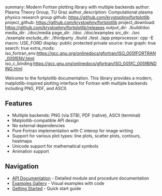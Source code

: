 summary: Modern Fortran plotting library with multiple backends
author: Plasma Theory Group, TU Graz
author_description: Computational plasma physics research group
github: https://github.com/krystophny/fortplotlib
project_github: https://github.com/krystophny/fortplotlib
project_download: https://github.com/krystophny/fortplotlib/releases
output_dir: ./build/doc
media_dir: ./doc/media
page_dir: ./doc ./doc/examples
src_dir: ./src
         ./example
exclude_dir: ./thirdparty
             ./build
             ./test
             ./app
preprocessor: cpp -E
macro: USE_FORD
display: public
         protected
         private
source: true
graph: true
search: true
extra_mods: iso_fortran_env:https://gcc.gnu.org/onlinedocs/gfortran/ISO_005fFORTRAN_005fENV.html
            iso_c_binding:https://gcc.gnu.org/onlinedocs/gfortran/ISO_005fC_005fBINDING.html

Welcome to the fortplotlib documentation. This library provides a modern, matplotlib-inspired plotting interface for Fortran with multiple backends including PNG, PDF, and ASCII.

## Features

- Multiple backends: PNG (via STB), PDF (native), ASCII (terminal)
- Matplotlib-compatible API design
- No external dependencies
- Pure Fortran implementation with C interop for image writing
- Support for various plot types: line plots, scatter plots, contours, heatmaps
- Unicode support for mathematical symbols
- Animation support

## Navigation

- [API Documentation](./page/index.html) - Detailed module and procedure documentation
- [Examples Gallery](./page/examples/index.html) - Visual examples with code
- [Getting Started](./page/fpm_example/index.html) - Quick start guide